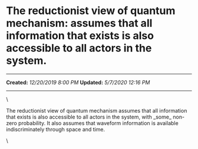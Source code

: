 The reductionist view of quantum mechanism: assumes that all information that exists is also accessible to all actors in the system.
====================================================================================================================================

  -------------- ----------------------
  **Created:**   *12/20/2019 8:00 PM*
  **Updated:**   *5/7/2020 12:16 PM*
  -------------- ----------------------

\

The reductionist view of quantum mechanism assumes that all information
that exists is also accessible to all actors in the system, with
\_some\_ non-zero probability. It also assumes that waveform information
is available indiscriminately through space and time.

\

 
